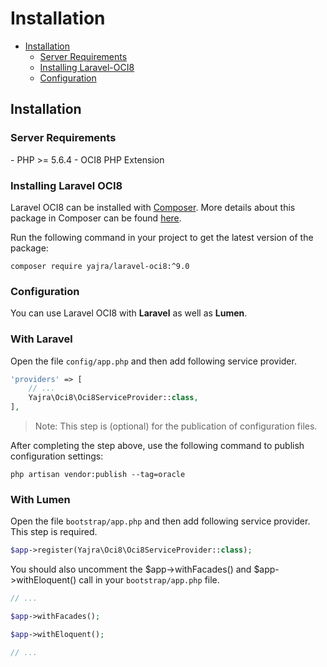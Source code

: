 # Installation

- [Installation](#installation)
    - [Server Requirements](#server-requirements)
    - [Installing Laravel-OCI8](#installing-laravel-oci8)
    - [Configuration](#configuration)

<a name="installation"></a>
## Installation

<a name="server-requirements"></a>
### Server Requirements

<div class="content-list" markdown="1">
- PHP >= 5.6.4
- OCI8 PHP Extension
</div>


<a name="installing-laravel-oci8"></a>
### Installing Laravel OCI8

Laravel OCI8 can be installed with [Composer](http://getcomposer.org/doc/00-intro.md). More details about this package in Composer can be found [here](https://packagist.org/packages/yajra/laravel-oci8).

Run the following command in your project to get the latest version of the package:

```
composer require yajra/laravel-oci8:^9.0
```

<a name="configuration"></a>
### Configuration

You can use Laravel OCI8 with **Laravel** as well as **Lumen**.

### With Laravel
Open the file ```config/app.php``` and then add following service provider.

```php
'providers' => [
    // ...
    Yajra\Oci8\Oci8ServiceProvider::class,
],
```
> Note: This step is (optional) for the publication of configuration files.

After completing the step above, use the following command to publish configuration settings:

```
php artisan vendor:publish --tag=oracle
```

### With Lumen
Open the file ```bootstrap/app.php``` and then add following service provider. This step is required.

```php
$app->register(Yajra\Oci8\Oci8ServiceProvider::class);
```

You should also uncomment the $app->withFacades() and $app->withEloquent() call in your `bootstrap/app.php` file.

```php
// ...

$app->withFacades();

$app->withEloquent();

// ...
```

